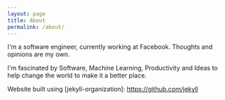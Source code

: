 ```yaml
---
layout: page
title: About
permalink: /about/
---
```


I'm a software engineer, currently working at Facebook. Thoughts and opinions are my own.

I'm fascinated by Software, Machine Learning, Productivity and Ideas to help change the world to make it a better place. 

Website built using [jekyll-organization]: https://github.com/jekyll
